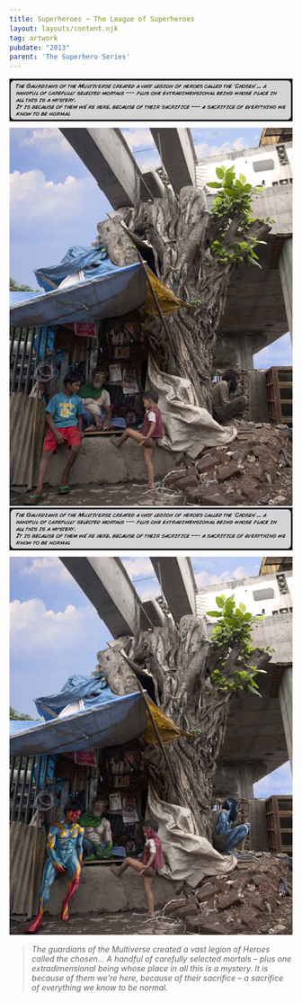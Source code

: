 ```yaml
---
title: Superheroes ~ The League of Superheroes
layout: layouts/content.njk
tag: artwork
pubdate: "2013"
parent: 'The Superhero Series'
---
```


![League of Superheroes, 2013, Lenticular and vinyl on archival mount, 60 x 48 in](/static/img/superhero-series-013_the-league-for-print-original-with-text.jpg)
![](/static/img/superhero-series-013_the-league-for-print-painted-with-text.jpg)

> *The guardians of the Multiverse created a vast legion of Heroes called the chosen... A handful of carefully selected mortals –  plus one extradimensional being whose place in all this is a mystery. It is because of them we're here, because of their sacrifice –  a sacrifice of everything we know to be normal.*
